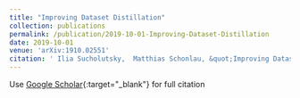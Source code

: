 ```yaml
---
title: "Improving Dataset Distillation"
collection: publications
permalink: /publication/2019-10-01-Improving-Dataset-Distillation
date: 2019-10-01
venue: 'arXiv:1910.02551'
citation: ' Ilia Sucholutsky,  Matthias Schonlau, &quot;Improving Dataset Distillation.&quot; arXiv:1910.02551, 2019.'
---
```

Use [Google Scholar](https://scholar.google.com/scholar?q=Improving+Dataset+Distillation){:target="_blank"} for full citation